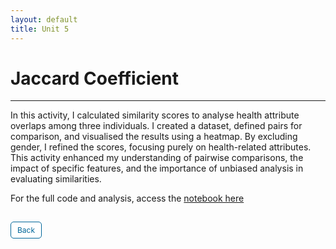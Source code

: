 ```yaml
---
layout: default
title: Unit 5
---
```


# Jaccard Coefficient

---

In this activity, I calculated similarity scores to analyse health attribute overlaps among three individuals. I created a dataset, defined pairs for comparison, and visualised the results using a heatmap. By excluding gender, I refined the scores, focusing purely on health-related attributes. This activity enhanced my understanding of pairwise comparisons, the impact of specific features, and the importance of unbiased analysis in evaluating similarities.

For the full code and analysis, access the <a href="https://github.com/dzervenes/dzervenes.github.io/blob/master/e_Portfolio_Activity_Jaccard_Coefficient.ipynb" target="_blank" rel="noopener noreferrer"> notebook here</a>

<style>
  .back-button {
    display: inline-block;
    background-color: white;
    color: #006699;
    text-decoration: none;
    padding: 5px 10px; /* Reduced padding for a smaller button */
    font-size: 12px; /* Smaller font size */
    border: 1px solid #006699; /* Thinner border */
    border-radius: 5px;
    cursor: pointer;
    transition: background-color 0.3s, color 0.3s;
    margin: 15px 0; /* Adds space above and below the button */
  }
  .back-button:hover {
    background-color: #006699;
    color: white;
 }
</style>

<div class="button-container">
  <a href="https://dzervenes.github.io/machine-learning/" class="back-button">Back</a>
</div>
